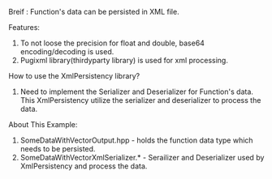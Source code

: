 Breif : Function's data can be persisted in XML file.

Features:
1. To not loose the precision for float and double, base64 encoding/decoding is used.
2. Pugixml library(thirdyparty library) is used for xml processing.

How to use the XmlPersistency library?
1. Need to implement the Serializer and Deserializer for Function's data. This XmlPersistency utilize the serializer and deserializer to process the data.

About This Example:
1. SomeDataWithVectorOutput.hpp - holds the function data type which needs to be persisted.
2. SomeDataWithVectorXmlSerializer.* - Serailizer and Deserializer used by XmlPersistency and process the data.
